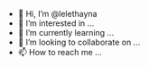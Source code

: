 - 👋 Hi, I’m @lelethayna
- 👀 I’m interested in ...
- 🌱 I’m currently learning ...
- 💞️ I’m looking to collaborate on ...
- 📫 How to reach me ...

<!---
lelethayna/lelethayna is a ✨ special ✨ repository because its `README.md` (this file) appears on your GitHub profile.
You can click the Preview link to take a look at your changes.
--->
